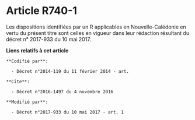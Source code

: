 # Article R740-1

Les dispositions identifiées par un R applicables en Nouvelle-Calédonie en vertu du présent titre sont celles en vigueur dans
leur rédaction résultant du décret n° 2017-933 du 10 mai 2017.

**Liens relatifs à cet article**

	**Codifié par**:

	  - Décret n°2014-119 du 11 février 2014 - art.

	**Cite**:

	  - Décret n°2016-1497 du 4 novembre 2016

	**Modifié par**:

	  - Décret n°2017-933 du 10 mai 2017 - art. 1
